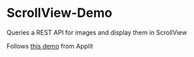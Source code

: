 # ScrollView-Demo
Queries a REST API for images and display them in ScrollView

Follows [this demo](https://www.applit.io/blog/simple-ios-photo-feed/) from Applit
